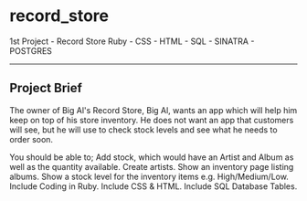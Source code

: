# record_store
1st Project - Record Store
Ruby - CSS - HTML - SQL - SINATRA - POSTGRES

_______________
 Project Brief
---------------

The owner of Big Al's Record Store, Big Al, wants an app which will help him keep on top of his store inventory. 
He does not want an app that customers will see, but he will use to check stock levels and see what he needs to order soon.

You should be able to;
Add stock, which would have an Artist and Album as well as the quantity available.
Create artists.
Show an inventory page listing albums.
Show a stock level for the inventory items e.g. High/Medium/Low.
Include Coding in Ruby.
Include CSS & HTML.
Include SQL Database Tables.


